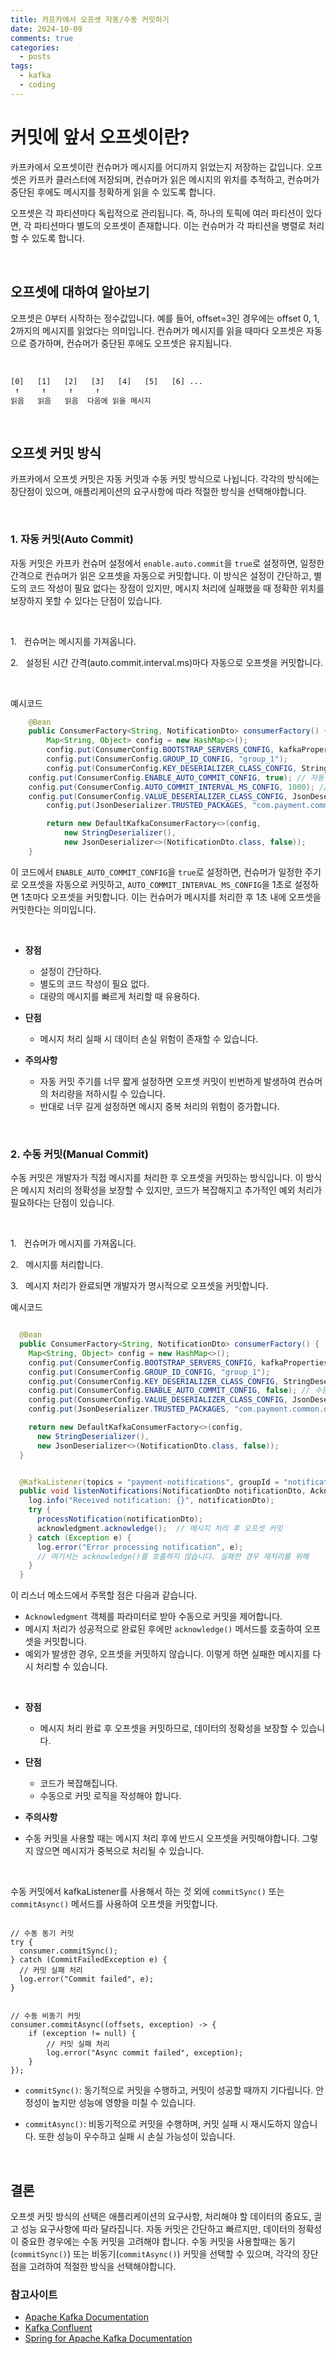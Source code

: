 ```yaml
---
title: 카프카에서 오프셋 자동/수동 커밋하기
date: 2024-10-09
comments: true
categories:
  - posts
tags:
  - kafka
  - coding
---
```



# 커밋에 앞서 오프셋이란?
카프카에서 오프셋이란 컨슈머가 메시지를 어디까지 읽었는지 저장하는 값입니다. 오프셋은 카프카 클러스터에 저장되며, 컨슈머가 읽은 메시지의 위치를 추적하고, 컨슈머가 중단된 후에도 메시지를 정확하게 읽을 수 있도록 합니다.

오프셋은 각 파티션마다 독립적으로 관리됩니다. 즉, 하나의 토픽에 여러 파티션이 있다면, 각 파티션마다 별도의 오프셋이 존재합니다. 이는 컨슈머가 각 파티션을 병렬로 처리할 수 있도록 합니다.


<br>

## 오프셋에 대하여 알아보기
오프셋은 0부터 시작하는 정수값입니다. 예를 들어, offset=3인 경우에는 offset 0, 1, 2까지의 메시지를 읽었다는 의미입니다. 컨슈머가 메시지를 읽을 때마다 오프셋은 자동으로 증가하며, 컨슈머가 중단된 후에도 오프셋은 유지됩니다.

<br>

```
[0]   [1]   [2]   [3]   [4]   [5]   [6] ...
 ↑     ↑     ↑     ↑
읽음   읽음   읽음  다음에 읽을 메시지
```

<br>


## 오프셋 커밋 방식

카프카에서 오프셋 커밋은 자동 커밋과 수동 커밋 방식으로 나뉩니다. 각각의 방식에는 장단점이 있으며, 애플리케이션의 요구사항에 따라 적절한 방식을 선택해야합니다.

<br>

### 1. 자동 커밋(Auto Commit)
자동 커밋은 카프카 컨슈머 설정에서 `enable.auto.commit`을 `true`로 설정하면, 일정한 간격으로 컨슈머가 읽은 오프셋을 자동으로 커밋합니다. 이 방식은 설정이 간단하고, 별도의 코드 작성이 필요 없다는 장점이 있지만, 메시지 처리에 실패했을 때 정확한 위치를 보장하지 못할 수 있다는 단점이 있습니다.

<br>

1.&nbsp;&nbsp; 컨슈머는 메시지를 가져옵니다.

2.&nbsp;&nbsp; 설정된 시간 간격(auto.commit.interval.ms)마다 자동으로 오프셋을 커밋합니다.

<br>

예시코드

```java
	@Bean
	public ConsumerFactory<String, NotificationDto> consumerFactory() {
		Map<String, Object> config = new HashMap<>();
		config.put(ConsumerConfig.BOOTSTRAP_SERVERS_CONFIG, kafkaProperties.getBootstrapServers());
		config.put(ConsumerConfig.GROUP_ID_CONFIG, "group_1");
		config.put(ConsumerConfig.KEY_DESERIALIZER_CLASS_CONFIG, StringDeserializer.class);
    config.put(ConsumerConfig.ENABLE_AUTO_COMMIT_CONFIG, true); // 자동 커밋 활성화
    config.put(ConsumerConfig.AUTO_COMMIT_INTERVAL_MS_CONFIG, 1000); // 커밋 주기 1초
    config.put(ConsumerConfig.VALUE_DESERIALIZER_CLASS_CONFIG, JsonDeserializer.class);
		config.put(JsonDeserializer.TRUSTED_PACKAGES, "com.payment.common.dto");

		return new DefaultKafkaConsumerFactory<>(config,
			new StringDeserializer(),
			new JsonDeserializer<>(NotificationDto.class, false));
	}
```

이 코드에서 `ENABLE_AUTO_COMMIT_CONFIG`을 `true`로 설정하면, 컨슈머가 일정한 주기로 오프셋을 자동으로 커밋하고,  `AUTO_COMMIT_INTERVAL_MS_CONFIG`을 1초로 설정하면 1초마다 오프셋을 커밋합니다. 이는 컨슈머가 메시지를 처리한 후 1초 내에 오프셋을 커밋한다는 의미입니다.


<br>

- **장점**
  - 설정이 간단하다.
  - 별도의 코드 작성이 필요 없다.
  - 대량의 메시지를 빠르게 처리할 때 유용하다.
  
- **단점**
  - 메시지 처리 실패 시 데이터 손실 위험이 존재할 수 있습니다.
  
- **주의사항**
  - 자동 커밋 주기를 너무 짧게 설정하면 오프셋 커밋이 빈번하게 발생하여 컨슈머의 처리량을 저하시킬 수 있습니다.
  - 반대로 너무 길게 설정하면 메시지 중복 처리의 위험이 증가합니다.



<br>

### 2. 수동 커밋(Manual Commit)
수동 커밋은 개발자가 직접 메시지를 처리한 후 오프셋을 커밋하는 방식입니다. 이 방식은 메시지 처리의 정확성을 보장할 수 있지만, 코드가 복잡해지고 추가적인 예외 처리가 필요하다는 단점이 있습니다.


<br>

1.&nbsp;&nbsp; 컨슈머가 메시지를 가져옵니다.

2.&nbsp;&nbsp; 메시지를 처리합니다.

3.&nbsp;&nbsp; 메시지 처리가 완료되면 개발자가 명시적으로 오프셋을 커밋합니다.


예시코드

```java

  @Bean
  public ConsumerFactory<String, NotificationDto> consumerFactory() {
    Map<String, Object> config = new HashMap<>();
    config.put(ConsumerConfig.BOOTSTRAP_SERVERS_CONFIG, kafkaProperties.getBootstrapServers());
    config.put(ConsumerConfig.GROUP_ID_CONFIG, "group_1");
    config.put(ConsumerConfig.KEY_DESERIALIZER_CLASS_CONFIG, StringDeserializer.class);
    config.put(ConsumerConfig.ENABLE_AUTO_COMMIT_CONFIG, false); // 수동 커밋 활성화
    config.put(ConsumerConfig.VALUE_DESERIALIZER_CLASS_CONFIG, JsonDeserializer.class);
    config.put(JsonDeserializer.TRUSTED_PACKAGES, "com.payment.common.dto");

    return new DefaultKafkaConsumerFactory<>(config,
      new StringDeserializer(),
      new JsonDeserializer<>(NotificationDto.class, false));
  }


  @KafkaListener(topics = "payment-notifications", groupId = "notification-group")
  public void listenNotifications(NotificationDto notificationDto, Acknowledgment acknowledgment) {
    log.info("Received notification: {}", notificationDto);
    try {
      processNotification(notificationDto);
      acknowledgment.acknowledge();  // 메시지 처리 후 오프셋 커밋
    } catch (Exception e) {
      log.error("Error processing notification", e);
      // 여기서는 acknowledge()를 호출하지 않습니다. 실패한 경우 재처리를 위해
    }
  }
```

이 리스너 메소드에서 주목할 점은 다음과 같습니다.

- `Acknowledgment` 객체를 파라미터로 받아 수동으로 커밋을 제어합니다.
- 메시지 처리가 성공적으로 완료된 후에만 `acknowledge()` 메서드를 호출하여 오프셋을 커밋합니다.
- 예외가 발생한 경우, 오프셋을 커밋하지 않습니다. 이렇게 하면 실패한 메시지를 다시 처리할 수 있습니다.



<br>

- **장점**
  - 메시지 처리 완료 후 오프셋을 커밋하므로, 데이터의 정확성을 보장할 수 있습니다.

- **단점**
  - 코드가 복잡해집니다.
  - 수동으로 커밋 로직을 작성해야 합니다.

- **주의사항**
- 수동 커밋을 사용할 때는 메시지 처리 후에 반드시 오프셋을 커밋해야합니다. 그렇지 않으면 메시지가 중복으로 처리될 수 있습니다.

<br>



수동 커밋에서 kafkaListener를 사용해서 하는 것 외에  `commitSync()` 또는 `commitAsync()` 메서드를 사용하여 오프셋을 커밋합니다.

```

// 수동 동기 커밋
try {
  consumer.commitSync();
} catch (CommitFailedException e) {
  // 커밋 실패 처리
  log.error("Commit failed", e);
}


// 수동 비동기 커밋
consumer.commitAsync((offsets, exception) -> {
    if (exception != null) {
        // 커밋 실패 처리
        log.error("Async commit failed", exception);
    }
});
```

- `commitSync()`: 동기적으로 커밋을 수행하고, 커밋이 성공할 때까지 기다립니다. 안정성이 높지만 성능에 영향을 미칠 수 있습니다.

- `commitAsync()`: 비동기적으로 커밋을 수행하며, 커밋 실패 시 재시도하지 않습니다. 또한 성능이 우수하고 실패 시 손실 가능성이 있습니다.


<br>


## 결론

오프셋 커밋 방식의 선택은 애플리케이션의 요구사항, 처리해야 할 데이터의 중요도, 긜고 성능 요구사항에 따라 달라집니다. 자동 커밋은 간단하고 빠르지만, 데이터의 정확성이 중요한 경우에는 수동 커밋을 고려해야 합니다. 수동 커밋을 사용할때는 동기(`commitSync()`) 또는 비동기(`commitAsync()`) 커밋을 선택할 수 있으며, 각각의 장단점을 고려하여 적절한 방식을 선택해야합니다.




### 참고사이트
- [Apache Kafka Documentation](https://kafka.apache.org/documentation/)
- [Kafka Confluent](https://www.confluent.io/blog/)
- [Spring for Apache Kafka Documentation](https://docs.spring.io/spring-kafka/docs/current/reference/html/)